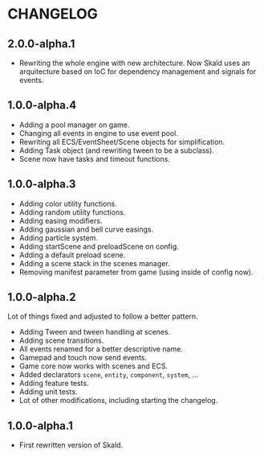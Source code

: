 # CHANGELOG

## 2.0.0-alpha.1

- Rewriting the whole engine with new architecture.
  Now Skald uses an arquitecture based on IoC for dependency management and signals 
  for events.


## 1.0.0-alpha.4

- Adding a pool manager on game.
- Changing all events in engine to use event pool.
- Rewriting all ECS/EventSheet/Scene objects for simplification.
- Adding Task object (and rewriting tween to be a subclass).
- Scene now have tasks and timeout functions.


## 1.0.0-alpha.3

- Adding color utility functions.
- Adding random utility functions.
- Adding easing modifiers.
- Adding gaussian and bell curve easings.
- Adding particle system.
- Adding startScene and preloadScene on config.
- Adding a default preload scene.
- Adding a scene stack in the scenes manager.
- Removing manifest parameter from game (using inside of config now).


## 1.0.0-alpha.2

Lot of things fixed and adjusted to follow a better pattern.

- Adding Tween and tween handling at scenes.
- Adding scene transitions.
- All events renamed for a better descriptive name.
- Gamepad and touch now send events.
- Game core now works with scenes and ECS.
- Added declarators `scene`, `entity`, `component`, `system`, ... 
- Adding feature tests.
- Adding unit tests.
- Lot of other modifications, including starting the changelog.


## 1.0.0-alpha.1

- First rewritten version of Skald.